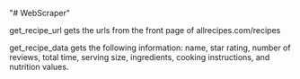 "# WebScraper" 

get_recipe_url gets the urls from the front page of allrecipes.com/recipes

get_recipe_data gets the following information: name, star rating, number of reviews, total time, serving size, ingredients, cooking instructions, and nutrition values.
